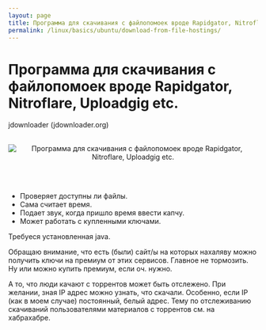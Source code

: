 ```yaml
---
layout: page
title: Программа для скачивания с файлопомоек вроде Rapidgator, Nitroflare, Uploadgig etc.
permalink: /linux/basics/ubuntu/download-from-file-hostings/
---
```



# Программа для скачивания с файлопомоек вроде Rapidgator, Nitroflare, Uploadgig etc.


jdownloader (jdownloader.org)


<br/>

<div align="center">
    <img src="http://storage6.static.itmages.ru/i/18/0412/h_1523516754_7360888_d0fa6ee52b.png" border="0" alt="Программа для скачивания с файлопомоек вроде Rapidgator, Nitroflare, Uploadgig etc.">
</div>


<br/><br/>

- Проверяет доступны ли файлы. 
- Сама считает время. 
- Подает звук, когда пришло время ввести капчу. 
- Может работать с купленными ключами. 


Требуеся установленная java.

Обращаю внимание, что есть (были) сайт/ы на которых нахаляву можно получить ключи на премиум от этих сервисов. Главное не тормозить. Ну или можно купить премиум, если оч. нужно.

А то, что люди качают с торрентов может быть отслежено. При желании, зная IP адрес можно узнать, что скачали. Особенно, если IP (как в моем случае) постоянный, белый адрес. Тему по отслеживанию скачиваний пользователями материалов с торрентов см. на хабрахабре.
